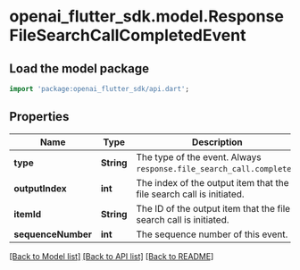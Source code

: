 # openai_flutter_sdk.model.ResponseFileSearchCallCompletedEvent

## Load the model package
```dart
import 'package:openai_flutter_sdk/api.dart';
```

## Properties
Name | Type | Description | Notes
------------ | ------------- | ------------- | -------------
**type** | **String** | The type of the event. Always `response.file_search_call.completed`.  | 
**outputIndex** | **int** | The index of the output item that the file search call is initiated.  | 
**itemId** | **String** | The ID of the output item that the file search call is initiated.  | 
**sequenceNumber** | **int** | The sequence number of this event. | 

[[Back to Model list]](../README.md#documentation-for-models) [[Back to API list]](../README.md#documentation-for-api-endpoints) [[Back to README]](../README.md)


